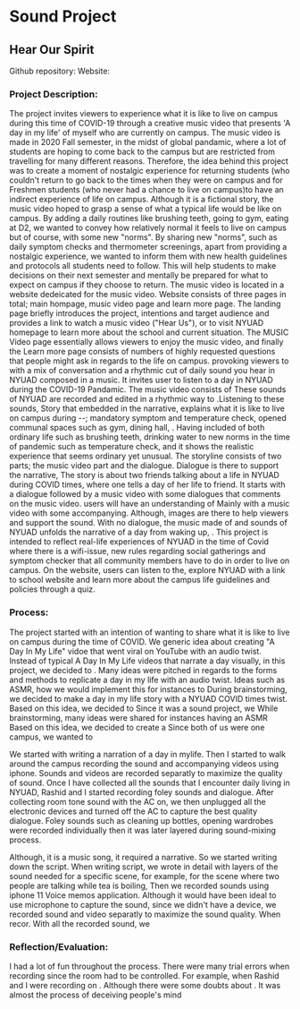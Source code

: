 # Sound Project
## Hear Our Spirit

Github repository: Website:

### Project Description:

The project invites viewers to experience what it is like to live on campus during this time of COVID-19 through a creative music video that presents 'A day in my life' of myself who are currently on campus. The music video is made in 2020 Fall semester, in the midst of global pandamic, where a lot of students are hoping to come back to the campus but are restricted from travelling for many different reasons. Therefore, the idea behind this project was to create a moment of nostalgic experience for returning students (who couldn't return to go back to the times when they were on campus and for Freshmen students (who never had a chance to live on campus)to have an indirect experience of life on campus. Although it is a fictional story, the music video hoped to grasp a sense of what a typical life would be like on campus. By adding a daily routines like brushing teeth, going to gym, eating at D2, we wanted to convey how relatively normal it feels to live on campus but of course, with some new "norms". By sharing new "norms", such as daily symptom checks and thermometer screenings, apart from providing a nostalgic experience, we wanted to inform them with new health guidelines and protocols all students need to follow. This will help students to make decisions on their next semester  and mentally be prepared for what to expect on campus if they choose to return. 
The music video is located in a website dedeicated for the music video. Website consists of three pages in total; main hompage, music video page and learn more page. The landing page briefly introduces the project, intentions and target audience and provides a link to watch a music video ("Hear Us"), or to visit NYUAD homepage to learn more about the school and current situation. The MUSIC Video page essentially allows viewers to enjoy the music video, and finally the Learn more page consists of numbers of highly requested questions that people might ask in regards to the life on campus.  provoking viewers to   with a mix of conversation and a rhythmic cut of daily sound you hear in NYUAD composed in a music. It invites user to listen to a day in NYUAD during the COVID-19 Pandamic. The music video consists of  These sounds of NYUAD are recorded and edited in a rhythmic way to .Listening to these sounds, Story that embedded in the narrative, explains what it is like to live on campus during --; mandatory symptom and temperature check, opened communal spaces such as gym, dining hall, . Having included of both ordinary life such as brushing teeth, drinking water to new norms in the time of pandemic such as temperature check, and  it shows the realistic experience that seems ordinary yet unusual. The storyline consists of two parts; the music video part and the dialogue. Dialogue is there to support the narrative, The story is about two friends talking about a life in NYUAD during COVID times, where one tells a day of her life to friend. It starts with a dialogue followed by a music video with some dialogues that comments on the music video. users will have an understanding of  Mainly with a music video with some accompanying. Although, images are there to help viewers and support the sound. With no dialogue, the music made of and sounds of NYUAD unfolds the narrative of a day from waking up, . This project is intended to reflect real-life experiences of NYUAD in the time of Covid where there is a wifi-issue, new rules regarding social gatherings and symptom checker that all community members have to do in order to live on campus. On the website, users can listen to the, explore NYUAD with a link to school website and learn more about the campus life guidelines and policies through a quiz. 

### Process:

The project started with an intention of wanting to share what it is like to live on campus during the time of COVID. We generic idea about creating "A Day In My Life" vidoe that went viral on YouTube with an audio twist. Instead of typical A Day In My Life videos that narrate a day visually, in this project, we decided to . Many ideas were pitched in regards to the forms and methods to replicate a day in my life with an audio twist. Ideas such as ASMR, how we would implement this for instances to  During brainstorming, we decided to make a day in my life story with a NYUAD COVID times twist.   Based on this idea, we decided to  Since it was a sound project, we While brainstorming, many ideas were shared for instances having an ASMR Based on this idea, we decided to create a Since both of us were one campus, we wanted to 

We started with writing a narration of a day in mylife. Then I started to walk around the campus recording the sound and accompanying videos using iphone. Sounds and videos are recorded separatly to maximize the quality of sound. Once I have collected all the sounds that I encounter daily living in NYUAD, Rashid and I started recording foley sounds and dialogue. After collecting room tone sound with the AC on, we then unplugged all the electronic devices and turned off the AC to capture the best quality dialogue. Foley sounds such as cleaning up bottles, opening wardrobes were recorded individually then it was later layered during sound-mixing process. 


Although, it is a music song, it required a narrative. So we started writing down the script. When writing script, we wrote in detail with layers of the sound needed for a specific scene, for example, for the scene where two people are talking while tea is boiling,  Then we recorded sounds using iphone 11 Voice memos application. Although it would have been ideal to use microphone to capture the sound, since we didn't have a device, we recorded sound and video separatly to maximize the sound quality. When recor. With all the recorded sound, we 

### Reflection/Evaluation:

I had a lot of fun throughout the process. There were many trial errors when recording since the room had to be controlled. For example, when Rashid and I were recording on . Although there were some doubts about . It was almost the process of deceiving people's mind 

